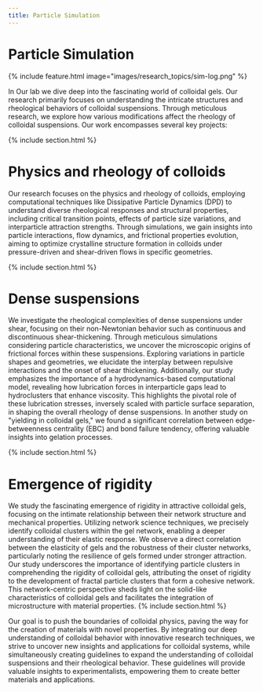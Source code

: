 ```yaml
---
title: Particle Simulation
---
```


# <i class="fas sim"></i>Particle Simulation


{%
  include feature.html
  image="images/research_topics/sim-log.png"
%}


In Our lab we dive deep into the fascinating world of colloidal gels. Our research primarily focuses on understanding the intricate structures and rheological behaviors of colloidal suspensions. Through meticulous research, we explore how various modifications affect the rheology of colloidal suspensions.
Our work encompasses several key projects:


{% include section.html %}

# Physics and rheology of colloids


Our research focuses on the physics and rheology of colloids, employing computational techniques like Dissipative Particle Dynamics (DPD) to understand diverse rheological responses and structural properties, including critical transition points, effects of particle size variations, and interparticle attraction strengths. Through simulations, we gain insights into particle interactions, flow dynamics, and frictional properties evolution, aiming to optimize crystalline structure formation in colloids under pressure-driven and shear-driven flows in specific geometries.

{% include section.html %}

# Dense suspensions

We investigate the rheological complexities of dense suspensions under shear, focusing on their non-Newtonian behavior such as continuous and discontinuous shear-thickening. Through meticulous simulations considering particle characteristics, we uncover the microscopic origins of frictional forces within these suspensions. Exploring variations in particle shapes and geometries, we elucidate the interplay between repulsive interactions and the onset of shear thickening. Additionally, our study emphasizes the importance of a hydrodynamics-based computational model, revealing how lubrication forces in interparticle gaps lead to hydroclusters that enhance viscosity. This highlights the pivotal role of these lubrication stresses, inversely scaled with particle surface separation, in shaping the overall rheology of dense suspensions. In another study on "yielding in colloidal gels," we found a significant correlation between edge-betweenness centrality (EBC) and bond failure tendency, offering valuable insights into gelation processes.

{% include section.html %}
# Emergence of rigidity

We study the fascinating emergence of rigidity in attractive colloidal gels, focusing on the intimate relationship between their network structure and mechanical properties. Utilizing network science techniques, we precisely identify colloidal clusters within the gel network, enabling a deeper understanding of their elastic response. We observe a direct correlation between the elasticity of gels and the robustness of their cluster networks, particularly noting the resilience of gels formed under stronger attraction. Our study underscores the importance of identifying particle clusters in comprehending the rigidity of colloidal gels, attributing the onset of rigidity to the development of fractal particle clusters that form a
cohesive network. This network-centric perspective sheds light on the solid-like characteristics of colloidal gels and facilitates the integration of microstructure with material properties.
{% include section.html %}


Our goal is to push the boundaries of colloidal physics, paving the way for the creation of materials with novel properties. By integrating our deep understanding of colloidal behavior with innovative research techniques, we strive to uncover new insights and applications for colloidal systems, while simultaneously creating guidelines to expand the understanding of colloidal suspensions and their rheological behavior. These guidelines will provide valuable insights to experimentalists, empowering them to create better materials and applications.

